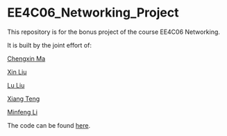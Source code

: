 # EE4C06_Networking_Project

This repository is for the bonus project of the course EE4C06 Networking.

It is built by the joint effort of:

[Chengxin Ma](https://github.com/MaChengxin)

[Xin Liu](https://github.com/L-KID)

[Lu Liu](https://github.com/Nirvanall)

[Xiang Teng](https://github.com/Andyteng)

[Minfeng Li](https://github.com/lmf5103510)

The code can be found [here](https://github.com/MaChengxin/EE4C06_Networking_Project/tree/master/code).

